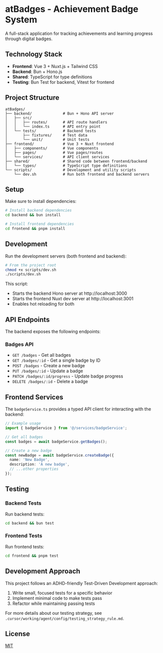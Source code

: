 # atBadges - Achievement Badge System

A full-stack application for tracking achievements and learning progress through digital badges.

## Technology Stack

- **Frontend**: Vue 3 + Nuxt.js + Tailwind CSS
- **Backend**: Bun + Hono.js
- **Shared**: TypeScript for type definitions
- **Testing**: Bun Test for backend, Vitest for frontend

## Project Structure

```
atBadges/
├── backend/              # Bun + Hono API server
│   ├── src/
│   │   ├── routes/       # API route handlers
│   │   └── index.ts      # API entry point
│   └── tests/            # Backend tests
│       ├── fixtures/     # Test data
│       └── unit/         # Unit tests
├── frontend/             # Vue 3 + Nuxt frontend
│   ├── components/       # Vue components
│   ├── pages/            # Vue pages/routes
│   └── services/         # API client services
├── shared/               # Shared code between frontend/backend
│   └── types/            # TypeScript type definitions
└── scripts/              # Development and utility scripts
    └── dev.sh            # Run both frontend and backend servers
```

## Setup

Make sure to install dependencies:

```bash
# Install backend dependencies
cd backend && bun install

# Install frontend dependencies
cd frontend && pnpm install
```

## Development

Run the development servers (both frontend and backend):

```bash
# From the project root
chmod +x scripts/dev.sh
./scripts/dev.sh
```

This script:
- Starts the backend Hono server at http://localhost:3000
- Starts the frontend Nuxt dev server at http://localhost:3001
- Enables hot reloading for both

## API Endpoints

The backend exposes the following endpoints:

### Badges API

- `GET /badges` - Get all badges
- `GET /badges/:id` - Get a single badge by ID
- `POST /badges` - Create a new badge
- `PUT /badges/:id` - Update a badge
- `PATCH /badges/:id/progress` - Update badge progress
- `DELETE /badges/:id` - Delete a badge

## Frontend Services

The `badgeService.ts` provides a typed API client for interacting with the backend:

```typescript
// Example usage
import { badgeService } from '@/services/badgeService';

// Get all badges
const badges = await badgeService.getBadges();

// Create a new badge
const newBadge = await badgeService.createBadge({
  name: 'New Badge',
  description: 'A new badge',
  // ...other properties
});
```

## Testing

### Backend Tests

Run backend tests:

```bash
cd backend && bun test
```

### Frontend Tests

Run frontend tests:

```bash
cd frontend && pnpm test
```

## Development Approach

This project follows an ADHD-friendly Test-Driven Development approach:

1. Write small, focused tests for a specific behavior
2. Implement minimal code to make tests pass
3. Refactor while maintaining passing tests

For more details about our testing strategy, see `.cursor/working/agent/config/testing_strategy_rule.md`.

## License

[MIT](LICENSE)
